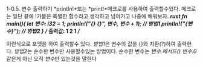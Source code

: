
1-0.5. 변수 출력하기
*println!*또는 *print!*메크로를 사용하여 출력할수있다.
메크로는 일단 끝에 !가붙은 특별한 함수라고 생각하고 넘어가고 나중에 배워보자.
***rust
fn main(){
    let 변수: i32 = 1;
    println!("{} {}", 변수, 변수 + 1); // 방법1
    println!("{변수}"); //  방법2
}
/*
출력값:
1 2
1
*/***

이런식으로 포멧을 하여 출력할수 있다.
*방법1*은 변수의 값을 {}와 치환(?)하여 출력한다.
*방법2*는 순수한 변수만 사용할수있는 방법이다. 순수한 변수는 *변수.메서드() 변수.0*같은게 아닌 오직 *변수*만 있는것을 말한다